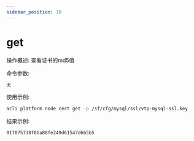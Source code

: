 ```yaml
---
sidebar_position: 10
---
```


# get
操作概述: 查看证书的md5值

命令参数:
```bash
无
```

使用示例:
```bash
acli platform node cert get -p /sf/cfg/mysql/ssl/vtp-mysql-ssl.key
```

结果示例:
```bash
017075738f0ba88fe249d61547d6b5b5
```